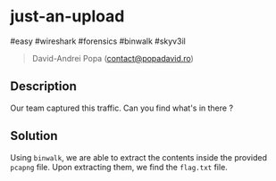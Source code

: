 # just-an-upload

#easy #wireshark #forensics #binwalk #skyv3il 

>David-Andrei Popa (contact@popadavid.ro)

## Description

Our team captured this traffic. Can you find what's in there ?

## Solution

Using `binwalk`, we are able to extract the contents inside the provided `pcapng` file. Upon extracting them, we find the `flag.txt` file.